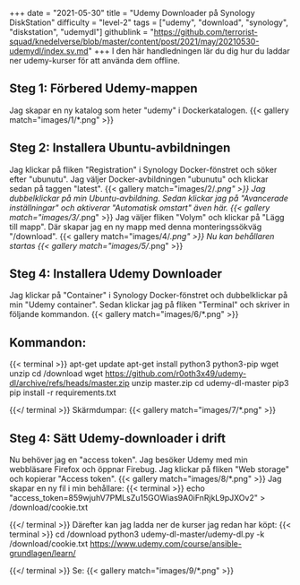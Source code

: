 +++
date = "2021-05-30"
title = "Udemy Downloader på Synology DiskStation"
difficulty = "level-2"
tags = ["udemy", "download", "synology", "diskstation", "udemydl"]
githublink = "https://github.com/terrorist-squad/knedelverse/blob/master/content/post/2021/may/20210530-udemydl/index.sv.md"
+++
I den här handledningen lär du dig hur du laddar ner udemy-kurser för att använda dem offline.
## Steg 1: Förbered Udemy-mappen
Jag skapar en ny katalog som heter "udemy" i Dockerkatalogen.
{{< gallery match="images/1/*.png" >}}

## Steg 2: Installera Ubuntu-avbildningen
Jag klickar på fliken "Registration" i Synology Docker-fönstret och söker efter "ubunutu". Jag väljer Docker-avbildningen "ubunutu" och klickar sedan på taggen "latest".
{{< gallery match="images/2/*.png" >}}
Jag dubbelklickar på min Ubuntu-avbildning. Sedan klickar jag på "Avancerade inställningar" och aktiverar "Automatisk omstart" även här.
{{< gallery match="images/3/*.png" >}}
Jag väljer fliken "Volym" och klickar på "Lägg till mapp". Där skapar jag en ny mapp med denna monteringssökväg "/download".
{{< gallery match="images/4/*.png" >}}
Nu kan behållaren startas
{{< gallery match="images/5/*.png" >}}

## Steg 4: Installera Udemy Downloader
Jag klickar på "Container" i Synology Docker-fönstret och dubbelklickar på min "Udemy container". Sedan klickar jag på fliken "Terminal" och skriver in följande kommandon.
{{< gallery match="images/6/*.png" >}}

##  Kommandon:

{{< terminal >}}
apt-get update
apt-get install python3 python3-pip wget unzip
cd /download
wget https://github.com/r0oth3x49/udemy-dl/archive/refs/heads/master.zip
unzip master.zip
cd udemy-dl-master
pip3 pip install -r requirements.txt

{{</ terminal >}}
Skärmdumpar:
{{< gallery match="images/7/*.png" >}}

## Steg 4: Sätt Udemy-downloader i drift
Nu behöver jag en "access token". Jag besöker Udemy med min webbläsare Firefox och öppnar Firebug. Jag klickar på fliken "Web storage" och kopierar "Access token".
{{< gallery match="images/8/*.png" >}}
Jag skapar en ny fil i min behållare:
{{< terminal >}}
echo "access_token=859wjuhV7PMLsZu15GOWias9A0iFnRjkL9pJXOv2" > /download/cookie.txt

{{</ terminal >}}
Därefter kan jag ladda ner de kurser jag redan har köpt:
{{< terminal >}}
cd /download
python3 udemy-dl-master/udemy-dl.py -k /download/cookie.txt https://www.udemy.com/course/ansible-grundlagen/learn/

{{</ terminal >}}
Se:
{{< gallery match="images/9/*.png" >}}

